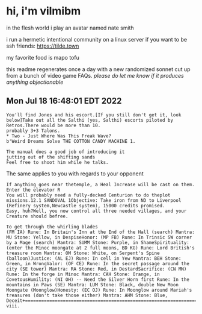 # hi, i'm vilmibm

in the flesh world i play an avatar named nate smith

i run a hermetic intentional community on a linux server if you want to be ssh friends: https://tilde.town

my favorite food is mapo tofu

this readme regenerates once a day with a new randomized sonnet cut up from a bunch of video game FAQs.
_please do let me know if it produces anything objectionable_

## Mon Jul 18 16:48:01 EDT 2022

    You'll find Jones and his escort.[If you still don't get it, look below]Take out all the Salthi (yes, Salthi) escorts piloted by Retros.There would be more than 10.
    probably 3+3 Talons.
    * Two - Just Where Was This Freak Wave?
    b'Weird Dreams Solve THE COTTON CANDY MACHINE 1.
    
    The manual does a good job of introducing it
    jutting out of the shifting sands
    Feel free to shoot him while he talks.
     The same applies to you with regards to your opponent
    
    If anything goes near thetemple, a Heal Increase will be cast on them.
    Enter the elevator R
    You will probably need a fully-decked Centurion to do theplot missions.12.1 SANDOVAL 1Objective: Take iron from ND to Liverpool (Refinery system,Newcastle system), 15000 credits promised.
    Easy, huh?Well, you now control all three needed villages, and your Creature should befree.
    
    To get through the whirling blades
    (FM IA) Rune: In Britain's Inn at the End of the Hall (search) Mantra: MU Stone: Yellow, in DespiseHonor: (MP FB) Rune: In Trinsic SW corner by a Mage (search) Mantra: SUMM Stone: Purple, in ShameSpirituality: (enter the Minoc moongate at 2 full moons, BD KG) Rune: Lord British's treasure room Mantra: OM Stone: White, on Serpent's Spine (balloon)Justice: (AL EJ) Rune: In cell in Yew Mantra: BEH Stone: Green, in WrongValor: (OF CE) Rune: In the secret passage around the city (SE tower) Mantra: RA Stone: Red, in DestardSacrifice: (CN MN) Rune: In the forge in Minoc Mantra: CAH Stone: Orange, in CovetousHumility: (NI OH) -- Need the Silver Horn first Rune: In the mountains in Paws (SE) Mantra: LUM Stone: Black, double New Moon Moongate (Moonglow)Honesty: (EC OJ) Rune: In Moonglow around Mariah's treasures (don't take those either) Mantra: AHM Stone: Blue, Deceit+=============================================================================+| viii.
